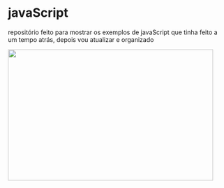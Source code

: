 # javaScript
repositório feito para mostrar os exemplos de javaScript que tinha feito a um tempo atrás, depois vou atualizar e organizado
 <p>
  <img width="470" height="300" src="javaScript/imagen/manhã.png">
 </p>
